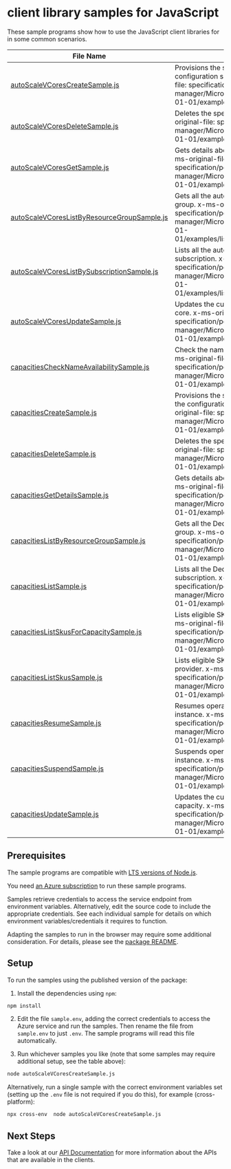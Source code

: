 # client library samples for JavaScript

These sample programs show how to use the JavaScript client libraries for in some common scenarios.

| **File Name**                                                                           | **Description**                                                                                                                                                                                                                                     |
| --------------------------------------------------------------------------------------- | --------------------------------------------------------------------------------------------------------------------------------------------------------------------------------------------------------------------------------------------------- |
| [autoScaleVCoresCreateSample.js][autoscalevcorescreatesample]                           | Provisions the specified auto scale v-core based on the configuration specified in the request. x-ms-original-file: specification/powerbidedicated/resource-manager/Microsoft.PowerBIdedicated/stable/2021-01-01/examples/createAutoScaleVCore.json |
| [autoScaleVCoresDeleteSample.js][autoscalevcoresdeletesample]                           | Deletes the specified auto scale v-core. x-ms-original-file: specification/powerbidedicated/resource-manager/Microsoft.PowerBIdedicated/stable/2021-01-01/examples/deleteAutoScaleVCore.json                                                        |
| [autoScaleVCoresGetSample.js][autoscalevcoresgetsample]                                 | Gets details about the specified auto scale v-core. x-ms-original-file: specification/powerbidedicated/resource-manager/Microsoft.PowerBIdedicated/stable/2021-01-01/examples/getAutoScaleVCore.json                                                |
| [autoScaleVCoresListByResourceGroupSample.js][autoscalevcoreslistbyresourcegroupsample] | Gets all the auto scale v-cores for the given resource group. x-ms-original-file: specification/powerbidedicated/resource-manager/Microsoft.PowerBIdedicated/stable/2021-01-01/examples/listAutoScaleVCoresInResourceGroup.json                     |
| [autoScaleVCoresListBySubscriptionSample.js][autoscalevcoreslistbysubscriptionsample]   | Lists all the auto scale v-cores for the given subscription. x-ms-original-file: specification/powerbidedicated/resource-manager/Microsoft.PowerBIdedicated/stable/2021-01-01/examples/listAutoScaleVCoresInSubscription.json                       |
| [autoScaleVCoresUpdateSample.js][autoscalevcoresupdatesample]                           | Updates the current state of the specified auto scale v-core. x-ms-original-file: specification/powerbidedicated/resource-manager/Microsoft.PowerBIdedicated/stable/2021-01-01/examples/updateAutoScaleVCore.json                                   |
| [capacitiesCheckNameAvailabilitySample.js][capacitieschecknameavailabilitysample]       | Check the name availability in the target location. x-ms-original-file: specification/powerbidedicated/resource-manager/Microsoft.PowerBIdedicated/stable/2021-01-01/examples/checkNameAvailability.json                                            |
| [capacitiesCreateSample.js][capacitiescreatesample]                                     | Provisions the specified Dedicated capacity based on the configuration specified in the request. x-ms-original-file: specification/powerbidedicated/resource-manager/Microsoft.PowerBIdedicated/stable/2021-01-01/examples/createCapacity.json      |
| [capacitiesDeleteSample.js][capacitiesdeletesample]                                     | Deletes the specified Dedicated capacity. x-ms-original-file: specification/powerbidedicated/resource-manager/Microsoft.PowerBIdedicated/stable/2021-01-01/examples/deleteCapacity.json                                                             |
| [capacitiesGetDetailsSample.js][capacitiesgetdetailssample]                             | Gets details about the specified dedicated capacity. x-ms-original-file: specification/powerbidedicated/resource-manager/Microsoft.PowerBIdedicated/stable/2021-01-01/examples/getCapacity.json                                                     |
| [capacitiesListByResourceGroupSample.js][capacitieslistbyresourcegroupsample]           | Gets all the Dedicated capacities for the given resource group. x-ms-original-file: specification/powerbidedicated/resource-manager/Microsoft.PowerBIdedicated/stable/2021-01-01/examples/listCapacitiesInResourceGroup.json                        |
| [capacitiesListSample.js][capacitieslistsample]                                         | Lists all the Dedicated capacities for the given subscription. x-ms-original-file: specification/powerbidedicated/resource-manager/Microsoft.PowerBIdedicated/stable/2021-01-01/examples/listCapacitiesInSubscription.json                          |
| [capacitiesListSkusForCapacitySample.js][capacitieslistskusforcapacitysample]           | Lists eligible SKUs for a PowerBI Dedicated resource. x-ms-original-file: specification/powerbidedicated/resource-manager/Microsoft.PowerBIdedicated/stable/2021-01-01/examples/listSKUsForExisting.json                                            |
| [capacitiesListSkusSample.js][capacitieslistskussample]                                 | Lists eligible SKUs for PowerBI Dedicated resource provider. x-ms-original-file: specification/powerbidedicated/resource-manager/Microsoft.PowerBIdedicated/stable/2021-01-01/examples/listSKUsForNew.json                                          |
| [capacitiesResumeSample.js][capacitiesresumesample]                                     | Resumes operation of the specified Dedicated capacity instance. x-ms-original-file: specification/powerbidedicated/resource-manager/Microsoft.PowerBIdedicated/stable/2021-01-01/examples/resumeCapacity.json                                       |
| [capacitiesSuspendSample.js][capacitiessuspendsample]                                   | Suspends operation of the specified dedicated capacity instance. x-ms-original-file: specification/powerbidedicated/resource-manager/Microsoft.PowerBIdedicated/stable/2021-01-01/examples/suspendCapacity.json                                     |
| [capacitiesUpdateSample.js][capacitiesupdatesample]                                     | Updates the current state of the specified Dedicated capacity. x-ms-original-file: specification/powerbidedicated/resource-manager/Microsoft.PowerBIdedicated/stable/2021-01-01/examples/updateCapacity.json                                        |

## Prerequisites

The sample programs are compatible with [LTS versions of Node.js](https://github.com/nodejs/release#release-schedule).

You need [an Azure subscription][freesub] to run these sample programs.

Samples retrieve credentials to access the service endpoint from environment variables. Alternatively, edit the source code to include the appropriate credentials. See each individual sample for details on which environment variables/credentials it requires to function.

Adapting the samples to run in the browser may require some additional consideration. For details, please see the [package README][package].

## Setup

To run the samples using the published version of the package:

1. Install the dependencies using `npm`:

```bash
npm install
```

2. Edit the file `sample.env`, adding the correct credentials to access the Azure service and run the samples. Then rename the file from `sample.env` to just `.env`. The sample programs will read this file automatically.

3. Run whichever samples you like (note that some samples may require additional setup, see the table above):

```bash
node autoScaleVCoresCreateSample.js
```

Alternatively, run a single sample with the correct environment variables set (setting up the `.env` file is not required if you do this), for example (cross-platform):

```bash
npx cross-env  node autoScaleVCoresCreateSample.js
```

## Next Steps

Take a look at our [API Documentation][apiref] for more information about the APIs that are available in the clients.

[autoscalevcorescreatesample]: https://github.com/Azure/azure-sdk-for-js/blob/main/sdk/powerbidedicated/arm-powerbidedicated/samples/v4/javascript/autoScaleVCoresCreateSample.js
[autoscalevcoresdeletesample]: https://github.com/Azure/azure-sdk-for-js/blob/main/sdk/powerbidedicated/arm-powerbidedicated/samples/v4/javascript/autoScaleVCoresDeleteSample.js
[autoscalevcoresgetsample]: https://github.com/Azure/azure-sdk-for-js/blob/main/sdk/powerbidedicated/arm-powerbidedicated/samples/v4/javascript/autoScaleVCoresGetSample.js
[autoscalevcoreslistbyresourcegroupsample]: https://github.com/Azure/azure-sdk-for-js/blob/main/sdk/powerbidedicated/arm-powerbidedicated/samples/v4/javascript/autoScaleVCoresListByResourceGroupSample.js
[autoscalevcoreslistbysubscriptionsample]: https://github.com/Azure/azure-sdk-for-js/blob/main/sdk/powerbidedicated/arm-powerbidedicated/samples/v4/javascript/autoScaleVCoresListBySubscriptionSample.js
[autoscalevcoresupdatesample]: https://github.com/Azure/azure-sdk-for-js/blob/main/sdk/powerbidedicated/arm-powerbidedicated/samples/v4/javascript/autoScaleVCoresUpdateSample.js
[capacitieschecknameavailabilitysample]: https://github.com/Azure/azure-sdk-for-js/blob/main/sdk/powerbidedicated/arm-powerbidedicated/samples/v4/javascript/capacitiesCheckNameAvailabilitySample.js
[capacitiescreatesample]: https://github.com/Azure/azure-sdk-for-js/blob/main/sdk/powerbidedicated/arm-powerbidedicated/samples/v4/javascript/capacitiesCreateSample.js
[capacitiesdeletesample]: https://github.com/Azure/azure-sdk-for-js/blob/main/sdk/powerbidedicated/arm-powerbidedicated/samples/v4/javascript/capacitiesDeleteSample.js
[capacitiesgetdetailssample]: https://github.com/Azure/azure-sdk-for-js/blob/main/sdk/powerbidedicated/arm-powerbidedicated/samples/v4/javascript/capacitiesGetDetailsSample.js
[capacitieslistbyresourcegroupsample]: https://github.com/Azure/azure-sdk-for-js/blob/main/sdk/powerbidedicated/arm-powerbidedicated/samples/v4/javascript/capacitiesListByResourceGroupSample.js
[capacitieslistsample]: https://github.com/Azure/azure-sdk-for-js/blob/main/sdk/powerbidedicated/arm-powerbidedicated/samples/v4/javascript/capacitiesListSample.js
[capacitieslistskusforcapacitysample]: https://github.com/Azure/azure-sdk-for-js/blob/main/sdk/powerbidedicated/arm-powerbidedicated/samples/v4/javascript/capacitiesListSkusForCapacitySample.js
[capacitieslistskussample]: https://github.com/Azure/azure-sdk-for-js/blob/main/sdk/powerbidedicated/arm-powerbidedicated/samples/v4/javascript/capacitiesListSkusSample.js
[capacitiesresumesample]: https://github.com/Azure/azure-sdk-for-js/blob/main/sdk/powerbidedicated/arm-powerbidedicated/samples/v4/javascript/capacitiesResumeSample.js
[capacitiessuspendsample]: https://github.com/Azure/azure-sdk-for-js/blob/main/sdk/powerbidedicated/arm-powerbidedicated/samples/v4/javascript/capacitiesSuspendSample.js
[capacitiesupdatesample]: https://github.com/Azure/azure-sdk-for-js/blob/main/sdk/powerbidedicated/arm-powerbidedicated/samples/v4/javascript/capacitiesUpdateSample.js
[apiref]: https://docs.microsoft.com/javascript/api/@azure/arm-powerbidedicated?view=azure-node-preview
[freesub]: https://azure.microsoft.com/free/
[package]: https://github.com/Azure/azure-sdk-for-js/tree/main/sdk/powerbidedicated/arm-powerbidedicated/README.md

